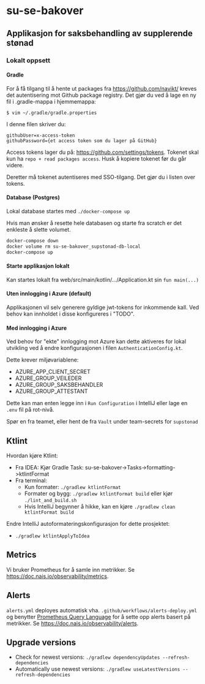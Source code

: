 # su-se-bakover

## Applikasjon for saksbehandling av supplerende stønad

### Lokalt oppsett
#### Gradle
For å få tilgang til å hente ut packages fra https://github.com/navikt/ kreves det autentisering mot Github package registry.
Det gjør du ved å lage en ny fil i .gradle-mappa i hjemmemappa: 

`$ vim ~/.gradle/gradle.properties`

I denne filen skriver du: 
```
githubUser=x-access-token
githubPassword={et access token som du lager på GitHub}
```
Access tokens lager du på: https://github.com/settings/tokens. Tokenet skal kun ha  `repo + read packages access`. 
Husk å kopiere tokenet før du går videre. 

Deretter må tokenet autentiseres med SSO-tilgang. Det gjør du i listen over tokens.  

#### Database (Postgres)
Lokal database startes med `./docker-compose up`

Hvis man ønsker å resette hele databasen og starte fra scratch er det enkleste å slette volumet.

```sh
docker-compose down
docker volume rm su-se-bakover_supstonad-db-local
docker-compose up
```

#### Starte applikasjon lokalt
Kan startes lokalt fra web/src/main/kotlin/.../Application.kt sin `fun main(...)`

#### Uten innlogging i Azure (default)
Applikasjonen vil selv generere gyldige jwt-tokens for inkommende kall. Ved behov kan innholdet i disse konfigureres i "TODO".

#### Med innlogging i Azure
Ved behov for "ekte" innlogging mot Azure kan dette aktiveres for lokal utvikling ved å endre konfigurasjonen i filen `AuthenticationConfig.kt`.

Dette krever miljøvariablene:
* AZURE_APP_CLIENT_SECRET
* AZURE_GROUP_VEILEDER
* AZURE_GROUP_SAKSBEHANDLER
* AZURE_GROUP_ATTESTANT

Dette kan man enten legge inn i `Run Configuration` i IntelliJ eller lage en `.env` fil på rot-nivå.

Spør en fra teamet, eller hent de fra `Vault` under team-secrets for  `supstonad`

## Ktlint

Hvordan kjøre Ktlint:
* Fra IDEA: Kjør Gradle Task: su-se-bakover->Tasks->formatting->ktlintFormat
* Fra terminal:
   * Kun formater: `./gradlew ktlintFormat`
   * Formater og bygg: `./gradlew ktlintFormat build` eller kjør `./lint_and_build.sh`
   * Hvis IntelliJ begynner å hikke, kan en kjøre `./gradlew clean ktlintFormat build`

Endre IntelliJ autoformateringskonfigurasjon for dette prosjektet:
* `./gradlew ktlintApplyToIdea`

## Metrics
Vi bruker Prometheus for å samle inn metrikker.
Se https://doc.nais.io/observability/metrics.

## Alerts
`alerts.yml` deployes automatisk vha. `.github/workflows/alerts-deploy.yml` og benytter [Prometheus Query Language](https://prometheus.io/docs/prometheus/latest/querying/basics/) for å sette opp alerts basert på metrikker.
Se https://doc.nais.io/observability/alerts.

## Upgrade versions
* Check for newest versions: `./gradlew dependencyUpdates --refresh-dependencies`
* Automatically use newest versions: `./gradlew useLatestVersions --refresh-dependencies`
